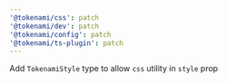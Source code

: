 ```yaml
---
'@tokenami/css': patch
'@tokenami/dev': patch
'@tokenami/config': patch
'@tokenami/ts-plugin': patch
---
```


Add `TokenamiStyle` type to allow `css` utility in `style` prop

